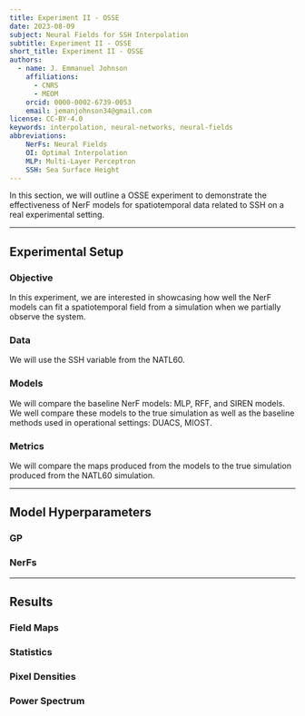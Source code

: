```yaml
---
title: Experiment II - OSSE
date: 2023-08-09
subject: Neural Fields for SSH Interpolation
subtitle: Experiment II - OSSE
short_title: Experiment II - OSSE
authors:
  - name: J. Emmanuel Johnson
    affiliations:
      - CNRS
      - MEOM
    orcid: 0000-0002-6739-0053
    email: jemanjohnson34@gmail.com
license: CC-BY-4.0
keywords: interpolation, neural-networks, neural-fields
abbreviations:
    NerFs: Neural Fields
    OI: Optimal Interpolation
    MLP: Multi-Layer Perceptron
    SSH: Sea Surface Height
---
```


In this section, we will outline a OSSE experiment to demonstrate the effectiveness of NerF models for spatiotemporal data related to SSH on a real experimental setting.



---
## Experimental Setup

### Objective

In this experiment, we are interested in showcasing how well the NerF models can fit a spatiotemporal field from a simulation when we partially observe the system.

### Data

We will use the SSH variable from the NATL60.

### Models

We will compare the baseline NerF models: MLP, RFF, and SIREN models.
We well compare these models to the true simulation as well as the baseline methods used in operational settings: DUACS, MIOST.


### Metrics

We will compare the maps produced from the models to the true simulation produced from the NATL60 simulation.


---
## Model Hyperparameters


### GP

### NerFs


---
## Results

### Field Maps

### Statistics

### Pixel Densities

### Power Spectrum
